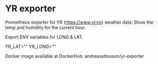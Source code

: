 # YR exporter

Prometheus exporter for YR (https://www.yr.no) weather data.
Show the temp and humidity for the current hour.

Export ENV variables for LONG & LAT.

YR_LAT=""
YR_LONG=""

Docker image available at DockerHub: andreasottosson/yr-exporter
